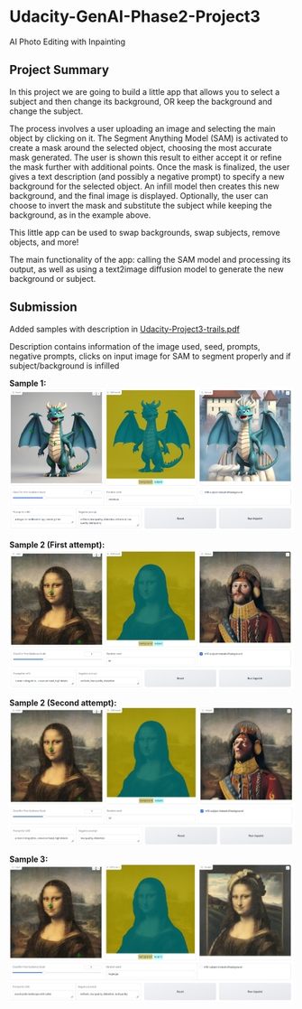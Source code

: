 # Udacity-GenAI-Phase2-Project3
AI Photo Editing with Inpainting

## Project Summary

In this project we are going to build a little app that allows you to select a subject and then change its background, OR keep the background and change the subject.

The process involves a user uploading an image and selecting the main object by clicking on it. The Segment Anything Model (SAM) is activated to create a mask around the selected object, choosing the most accurate mask generated. The user is shown this result to either accept it or refine the mask further with additional points. Once the mask is finalized, the user gives a text description (and possibly a negative prompt) to specify a new background for the selected object. An infill model then creates this new background, and the final image is displayed. Optionally, the user can choose to invert the mask and substitute the subject while keeping the background, as in the example above.

This little app can be used to swap backgrounds, swap subjects, remove objects, and more!

The main functionality of the app: calling the SAM model and processing its output, as well as using a text2image diffusion model to generate the new background or subject.

## Submission

Added samples with description in [Udacity-Project3-trails.pdf](Udacity-Project3-trails.pdf)

Description contains information of the image used, seed, prompts, negative prompts, clicks on input image for SAM to segment properly and if subject/background is infilled

**Sample 1:**
![trial 1](trail1.png)

**Sample 2 (First attempt):**
![trial 2.1](trail2.1.png)

**Sample 2 (Second attempt):**
![trial 2.2](trail2.2.jpg)

**Sample 3:**
![trial 3](trail3.3.jpg)
